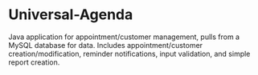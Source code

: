 # Universal-Agenda
Java application for appointment/customer management, pulls from a MySQL database for data. Includes appointment/customer creation/modification, reminder notifications, input validation, and simple report creation.
